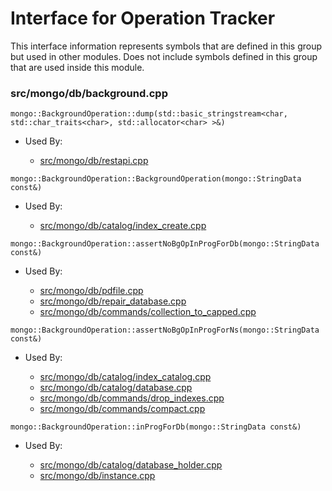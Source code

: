 
# Interface for Operation Tracker
This interface information represents symbols that are defined in this group but used in other modules.  Does not include symbols defined in this group that are used inside this module.

### src/mongo/db/background.cpp

<div></div>

    mongo::BackgroundOperation::dump(std::basic_stringstream<char, std::char_traits<char>, std::allocator<char> >&)

- Used By:

    - [src/mongo/db/restapi.cpp](../../../../network/web\_server)

<div></div>

    mongo::BackgroundOperation::BackgroundOperation(mongo::StringData const&)

- Used By:

    - [src/mongo/db/catalog/index\_create.cpp](../../../../storage/storage\_layer\_structure)

<div></div>

    mongo::BackgroundOperation::assertNoBgOpInProgForDb(mongo::StringData const&)

- Used By:

    - [src/mongo/db/pdfile.cpp](../../../../storage/storage\_layer\_structure)
    - [src/mongo/db/repair\_database.cpp](../../../../storage/repair\_database)
    - [src/mongo/db/commands/collection\_to\_capped.cpp](../../../../query\_and\_operation\_handling/database\_commands)

<div></div>

    mongo::BackgroundOperation::assertNoBgOpInProgForNs(mongo::StringData const&)

- Used By:

    - [src/mongo/db/catalog/index\_catalog.cpp](../../../../storage/storage\_layer\_structure)
    - [src/mongo/db/catalog/database.cpp](../../../../storage/storage\_layer\_structure)
    - [src/mongo/db/commands/drop\_indexes.cpp](../../../../query\_and\_operation\_handling/database\_commands)
    - [src/mongo/db/commands/compact.cpp](../../../../query\_and\_operation\_handling/database\_commands)

<div></div>

    mongo::BackgroundOperation::inProgForDb(mongo::StringData const&)

- Used By:

    - [src/mongo/db/catalog/database\_holder.cpp](../../../../storage/storage\_layer\_structure)
    - [src/mongo/db/instance.cpp](../../../../storage/storage\_layer\_structure)
